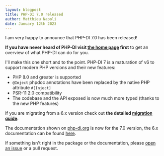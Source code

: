 ```yaml
---
layout: blogpost
title: PHP-DI 7.0 released
author: Matthieu Napoli
date: January 12th 2023
---
```


I am very happy to announce that PHP-DI 7.0 has been released!

**If you have never heard of PHP-DI visit [the home page](../) first** to get an overview of what PHP-DI can do for you.

I'll make this one short and to the point. PHP-DI 7 is a maturation of v6 to support modern PHP versions and their new features:

- PHP 8.0 and greater is supported
- `@Inject` phpdoc annotations have been replaced by the native PHP attribute `#[Inject]`
- PSR-11 2.0 compatibility
- The codebase and the API exposed is now much more typed (thanks to the new PHP features)

If you are migrating from a 6.x version check out **the detailed [migration guide](../doc/migration/7.0.md)**.

The documentation shown on [php-di.org](http://php-di.org) is now for the 7.0 version, the 6.x documentation can be found [here](https://github.com/PHP-DI/PHP-DI/tree/6.4/doc).

If something isn't right in the package or the documentation, please [open an issue](https://github.com/PHP-DI/PHP-DI/issues/new) or a pull request.
